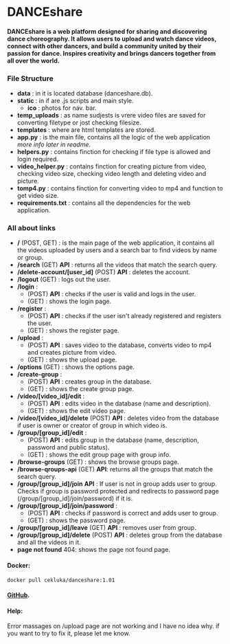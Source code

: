 # DANCEshare
#### <URL https:>
#### DANCEshare is a web platform designed for sharing and discovering dance choreography. It allows users to upload and watch dance videos, connect with other dancers, and build a community united by their passion for dance. Inspires creativity and brings dancers together from all over the world.
### File Structure
- __data__ : in it is located database (danceshare.db).
- __static__ : in if are .js scripts and main style.
    - __ico__ : photos for nav. bar.
- __temp_uploads__ : as name sudjests is vrere video files are saved for converting filetype or jost checking filesize.
- __templates__ : where are html templates are stored.
- __app.py__ : is the main file, contains all the logic of the web application _more info later in readme_.
- __helpers.py__ : contains finction for checking if file type is allowed and login required.
- __video_helper.py__ : contains finction for creating picture from video, checking video size, checking video length and deleting video and picture.
- __tomp4.py__ : contains finction for converting video to mp4 and function to get video size.
- __requirements.txt__ : contains all the dependencies for the web application.

### All about links
- __/__ (POST, GET) : is the main page of the web application, it contains all the videos uploaded by users and a search bar to find videos by name or group.
- __/search__ (GET) **API** :  returns all the videos that match the search query.
- __/delete-account/[user_id]__ (POST) **API** : deletes the account.
- __/logout__ (GET) : logs out the user.
- __/login__ :
    - (POST) **API** : checks if the user is valid and logs in the user.
    - (GET) : shows the login page.
- __/register__ :
    - (POST) **API** : checks if the user isn't already registered and registers the user.
    - (GET) : shows the register page.
- __/upload__ :
    - (POST) **API** : saves video to the database, converts video to mp4 and creates picture from video.
    - (GET) : shows the upload page.
- __/options__ (GET) : shows the options page.
- __/create-group__ :
    - (POST) **API** : creates group in the database.
    - (GET) : shows the create group page.
- __/video/[video_id]/edit__ :
    - (POST) **API** : edits video in the database (name and description).
    - (GET) : shows the edit video page.
- __/video/[video_id]/delete__ (POST) **API** : deletes video from the database if user is owner or creator of group in which video is.
- __/group/[group_id]/edit__ :
    - (POST) **API** : edits group in the database (name, description, password and public status).
    - (GET) : shows the edit group page with group info.
- __/browse-groups__ (GET) : shows the browse groups page.
- __/browse-qroups-api__ (GET) **API**: returns all the groups that match the search query.
- __/group/[group_id]/join__ **API** : If user is not in group adds user to group. Checks if group is password protected and redirects to password page (/group/[group_id]/join/password) if it is.
- __/group/[group_id]/join/password__ :
    - (POST) **API** : checks if password is correct and adds user to group.
    - (GET) : shows the password page. 
- __/group/[group_id]/leave__ (GET) **API** : removes user from group.
- __/group/[group_id]/delete__ (POST) **API** : deletes group from the database and all the videos in it.
- __page not found__ 404: shows the page not found page.

#### Docker:
```
docker pull cekluka/danceshare:1.01
```

#### [GitHub](https://github.com/LukaCek/danceshare).


#### Help:
Error massages on /upload page are not working and I have no idea why.
if you want to try to fix it, please let me know.